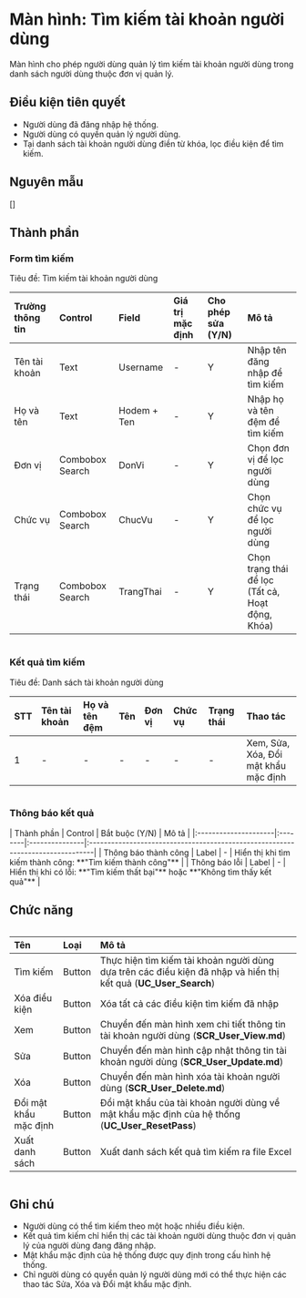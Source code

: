 # Màn hình: Tìm kiếm tài khoản người dùng
Màn hình cho phép người dùng quản lý tìm kiếm tài khoản người dùng trong danh sách người dùng thuộc đơn vị quản lý.

## Điều kiện tiên quyết
- Người dùng đã đăng nhập hệ thống.
- Người dùng có quyền quản lý người dùng.
- Tại danh sách tài khoản người dùng điền từ khóa, lọc điều kiện để tìm kiếm.

## Nguyên mẫu
[]

## Thành phần

### Form tìm kiếm
<div style="overflow-x:auto">
Tiêu đề: Tìm kiếm tài khoản người dùng

| Trường thông tin | Control         | Field       | Giá trị mặc định | Cho phép sửa (Y/N) | Mô tả                                            |
|:-----------------|:----------------|:------------|:-----------------|:-------------------|:-------------------------------------------------|
| Tên tài khoản    | Text            | Username    | -                | Y                  | Nhập tên đăng nhập để tìm kiếm                   |
| Họ và tên        | Text            | Hodem + Ten | -                | Y                  | Nhập họ và tên đệm để tìm kiếm                   |
| Đơn vị           | Combobox Search | DonVi       | -                | Y                  | Chọn đơn vị để lọc người dùng                    |
| Chức vụ          | Combobox Search | ChucVu      | -                | Y                  | Chọn chức vụ để lọc người dùng                   |
| Trạng thái       | Combobox Search | TrangThai   | -                | Y                  | Chọn trạng thái để lọc (Tất cả, Hoạt động, Khóa) |

</div>

### Kết quả tìm kiếm
<div style="overflow-x:auto">
Tiêu đề: Danh sách tài khoản người dùng

| STT | Tên tài khoản | Họ và tên đệm | Tên | Đơn vị | Chức vụ | Trạng thái | Thao tác                             |
|:----|:--------------|:--------------|:----|:-------|:--------|:-----------|:-------------------------------------|
| 1   | -             | -             | -   | -      | -       | -          | Xem, Sửa, Xóa, Đổi mật khẩu mặc định |

</div>

### Thông báo kết quả

<div style="overflow-x:auto">
| Thành phần           | Control | Bắt buộc (Y/N) | Mô tả                                                                          |
|:---------------------|:--------|:---------------|:-------------------------------------------------------------------------------|
| Thông báo thành công | Label   | -              | Hiển thị khi tìm kiếm thành công: **"Tìm kiếm thành công"**                    |
| Thông báo lỗi        | Label   | -              | Hiển thị khi có lỗi: **"Tìm kiếm thất bại"** hoặc **"Không tìm thấy kết quả"** |

</div>

## Chức năng

<div style="overflow-x:auto">

| Tên                   | Loại   | Mô tả                                                                                                           |
|:----------------------|:-------|:----------------------------------------------------------------------------------------------------------------|
| Tìm kiếm              | Button | Thực hiện tìm kiếm tài khoản người dùng dựa trên các điều kiện đã nhập và hiển thị kết quả (**UC_User_Search**) |
| Xóa điều kiện         | Button | Xóa tất cả các điều kiện tìm kiếm đã nhập                                                                       |
| Xem                   | Button | Chuyển đến màn hình xem chi tiết thông tin tài khoản người dùng (**SCR_User_View.md**)                          |
| Sửa                   | Button | Chuyển đến màn hình cập nhật thông tin tài khoản người dùng (**SCR_User_Update.md**)                            |
| Xóa                   | Button | Chuyển đến màn hình xóa tài khoản người dùng (**SCR_User_Delete.md**)                                           |
| Đổi mật khẩu mặc định | Button | Đổi mật khẩu của tài khoản người dùng về mật khẩu mặc định của hệ thống (**UC_User_ResetPass**)                 |
| Xuất danh sách        | Button | Xuất danh sách kết quả tìm kiếm ra file Excel                                                                   |

</div>

## Ghi chú
- Người dùng có thể tìm kiếm theo một hoặc nhiều điều kiện.
- Kết quả tìm kiếm chỉ hiển thị các tài khoản người dùng thuộc đơn vị quản lý của người dùng đang đăng nhập.
- Mật khẩu mặc định của hệ thống được quy định trong cấu hình hệ thống.
- Chỉ người dùng có quyền quản lý người dùng mới có thể thực hiện các thao tác Sửa, Xóa và Đổi mật khẩu mặc định.